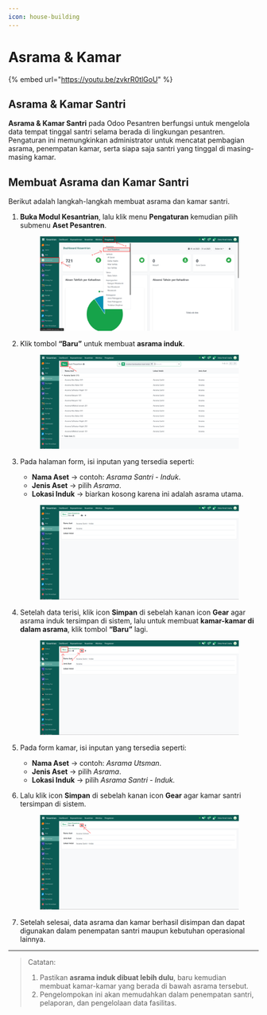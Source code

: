 ```yaml
---
icon: house-building
---
```


# Asrama & Kamar

{% embed url="https://youtu.be/zvkrR0tlGoU" %}

## Asrama & Kamar Santri

**Asrama & Kamar Santri** pada Odoo Pesantren berfungsi untuk mengelola data tempat tinggal santri selama berada di lingkungan pesantren. Pengaturan ini memungkinkan administrator untuk mencatat pembagian asrama, penempatan kamar, serta siapa saja santri yang tinggal di masing-masing kamar.

## Membuat Asrama dan Kamar Santri

Berikut adalah langkah-langkah membuat asrama dan kamar santri.

1.  **Buka Modul Kesantrian**, lalu klik menu **Pengaturan** kemudian pilih submenu **Aset Pesantren**.

    <figure><img src="../../.gitbook/assets/images-35.png" alt=""><figcaption></figcaption></figure>


2.  Klik tombol **“Baru”** untuk membuat **asrama induk**.

    <figure><img src="../../.gitbook/assets/images-36.png" alt=""><figcaption></figcaption></figure>


3.  Pada halaman form, isi inputan yang tersedia seperti:

    * **Nama Aset** → contoh: _Asrama Santri - Induk_.
    * **Jenis Aset** → pilih _Asrama_.
    * **Lokasi Induk** → biarkan kosong karena ini adalah asrama utama.

    <figure><img src="../../.gitbook/assets/images-37.png" alt=""><figcaption></figcaption></figure>


4.  Setelah data terisi, klik icon **Simpan** di sebelah kanan icon **Gear** agar asrama induk tersimpan di sistem, lalu untuk membuat **kamar-kamar di dalam asrama**, klik tombol **“Baru”** lagi.

    <figure><img src="../../.gitbook/assets/images-38.png" alt=""><figcaption></figcaption></figure>


5. Pada form kamar, isi inputan yang tersedia seperti:
   * **Nama Aset** → contoh: _Asrama Utsman_.
   * **Jenis Aset** → pilih _Asrama_.
   * **Lokasi Induk** → pilih _Asrama Santri - Induk._
6.  Lalu klik icon **Simpan** di sebelah kanan icon **Gear** agar kamar santri tersimpan di sistem.

    <figure><img src="../../.gitbook/assets/images-39.png" alt=""><figcaption></figcaption></figure>


7. Setelah selesai, data asrama dan kamar berhasil disimpan dan dapat digunakan dalam penempatan santri maupun kebutuhan operasional lainnya.

***

> Catatan:
>
> 1. Pastikan **asrama induk dibuat lebih dulu**, baru kemudian membuat kamar-kamar yang berada di bawah asrama tersebut.
> 2. Pengelompokan ini akan memudahkan dalam penempatan santri, pelaporan, dan pengelolaan data fasilitas.

